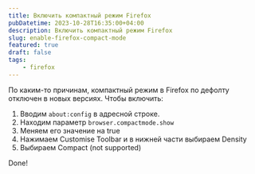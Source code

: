 ```yaml
---
title: Включить компактный режим Firefox
pubDatetime: 2023-10-28T16:35:00+04:00
description: Включить компактный режим Firefox
slug: enable-firefox-compact-mode
featured: true
draft: false
tags:
    - firefox
---
```


По каким-то причинам, компактный режим в Firefox по дефолту отключен в новых версиях. Чтобы включить:

1. Вводим `about:config` в адресной строке.
2. Находим параметр `browser.compactmode.show`
3. Меняем его значение на true
4. Нажимаем Customise Toolbar и в нижней части выбираем Density
5. Выбираем Compact (not supported)

Done!
